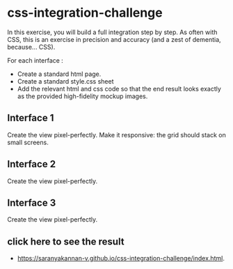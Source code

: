 # css-integration-challenge
In this exercise, you will build a full integration step by step. As often with CSS, this is an exercise in precision and accuracy (and a zest of dementia, because... CSS).

For each interface :

- Create a standard html page.
- Create a standard style.css sheet
- Add the relevant html and css code so that the end result looks exactly as the provided high-fidelity mockup images.

## Interface 1
Create the view pixel-perfectly. Make it responsive: the grid should stack on small screens.

## Interface 2
Create the view pixel-perfectly.

## Interface 3
Create the view pixel-perfectly.
## click here to see the result
- https://saranyakannan-v.github.io/css-integration-challenge/index.html. 

